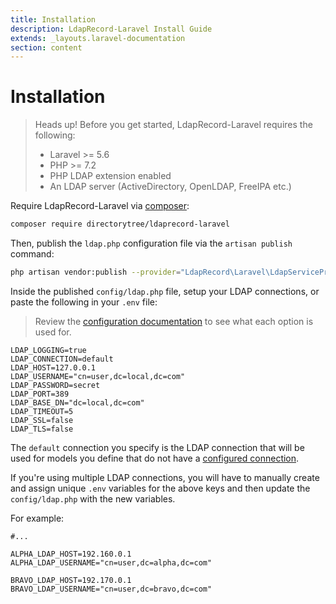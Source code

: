 ```yaml
---
title: Installation
description: LdapRecord-Laravel Install Guide
extends: _layouts.laravel-documentation
section: content
---
```


# Installation

> Heads up! Before you get started, LdapRecord-Laravel requires the following:
>
> - Laravel >= 5.6
> - PHP >= 7.2
> - PHP LDAP extension enabled
> - An LDAP server (ActiveDirectory, OpenLDAP, FreeIPA etc.)

Require LdapRecord-Laravel via [composer](https://getcomposer.org/):

```bash
composer require directorytree/ldaprecord-laravel
```

Then, publish the `ldap.php` configuration file via the `artisan publish` command:

```bash
php artisan vendor:publish --provider="LdapRecord\Laravel\LdapServiceProvider"
```

Inside the published `config/ldap.php` file, setup your LDAP connections, or paste the following in your `.env` file:

> Review the [configuration documentation](/docs/configuration) to see what each option is used for.

```dotenv
LDAP_LOGGING=true
LDAP_CONNECTION=default
LDAP_HOST=127.0.0.1
LDAP_USERNAME="cn=user,dc=local,dc=com"
LDAP_PASSWORD=secret
LDAP_PORT=389
LDAP_BASE_DN="dc=local,dc=com"
LDAP_TIMEOUT=5
LDAP_SSL=false
LDAP_TLS=false
```

The `default` connection you specify is the LDAP connection that will be used for
models you define that do not have a [configured connection](/docs/models#connections).

If you're using multiple LDAP connections, you will have to manually create and assign
unique `.env` variables for the above keys and then update the `config/ldap.php`
with the new variables.

For example:

```dotenv
#...

ALPHA_LDAP_HOST=192.160.0.1
ALPHA_LDAP_USERNAME="cn=user,dc=alpha,dc=com"

BRAVO_LDAP_HOST=192.170.0.1
BRAVO_LDAP_USERNAME="cn=user,dc=bravo,dc=com"
```
